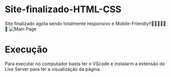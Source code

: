 # Site-finalizado-HTML-CSS
Site finalizado agota sendo totalmente responsivo e Mobile-Friendly!!🥳🥳🥳🥳🥳🥳
<img src="https://user-images.githubusercontent.com/100368699/158036517-99d95b02-4f0e-4016-8504-3771834ec23a.png" alt="Main Page">
<h1>Execução</h1>
<p>Para executar no computador basta ter o VScode e instalarm a extensão do Live Server para ter a visualização da página.</p>
